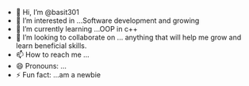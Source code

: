 - 👋 Hi, I’m @basit301
- 👀 I’m interested in ...Software development and growing
- 🌱 I’m currently learning ...OOP in c++
- 💞️ I’m looking to collaborate on ... anything that will help me grow and learn beneficial skills.
- 📫 How to reach me ...
- 😄 Pronouns: ...
- ⚡ Fun fact: ...am a newbie

<!---
basit301/basit301 is a ✨ special ✨ repository because its `README.md` (this file) appears on your GitHub profile.
You can click the Preview link to take a look at your changes.
--->
